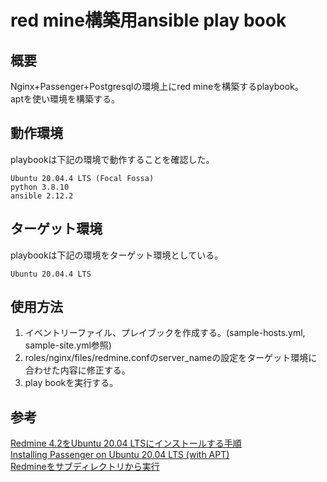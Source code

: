 # red mine構築用ansible play book

## 概要

Nginx+Passenger+Postgresqlの環境上にred mineを構築するplaybook。  
aptを使い環境を構築する。  

## 動作環境

playbookは下記の環境で動作することを確認した。
```
Ubuntu 20.04.4 LTS (Focal Fossa)
python 3.8.10
ansible 2.12.2
```

## ターゲット環境

playbookは下記の環境をターゲット環境としている。
```
Ubuntu 20.04.4 LTS
```

## 使用方法

1. イベントリーファイル、プレイブックを作成する。(sample-hosts.yml, sample-site.yml参照)
2. roles/nginx/files/redmine.confのserver_nameの設定をターゲット環境に合わせた内容に修正する。
3. play bookを実行する。

## 参考

[Redmine 4.2をUbuntu 20.04 LTSにインストールする手順](https://blog.redmine.jp/articles/4_2/install/ubuntu/)  
[Installing Passenger
on Ubuntu 20.04 LTS (with APT)](https://www.phusionpassenger.com/docs/advanced_guides/install_and_upgrade/nginx/install/oss/focal.html)  
[Redmineをサブディレクトリから実行](http://blog.toff-monaka.com/my-post1/redmine-post/)


